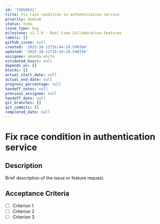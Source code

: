 ```yaml
---
id: '74058631'
title: Fix race condition in authentication service
priority: medium
status: todo
issue_type: bug
milestone: v1.7.0 - Real-time Collaboration Features
labels: []
github_issue: null
created: '2025-10-11T16:44:18.590304'
updated: '2025-10-11T16:44:18.590310'
assignee: amanda.white
estimated_hours: null
depends_on: []
blocks: []
actual_start_date: null
actual_end_date: null
progress_percentage: null
handoff_notes: null
previous_assignee: null
handoff_date: null
git_branches: []
git_commits: []
completed_date: null
---
```


# Fix race condition in authentication service

## Description

Brief description of the issue or feature request.

## Acceptance Criteria

- [ ] Criterion 1
- [ ] Criterion 2
- [ ] Criterion 3